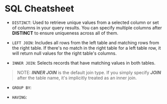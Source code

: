 # SQL Cheatsheet

- `DISTINCT`: Used to retrieve unique values from a selected column or set of columns in your query results. You can specify multiple columns after **DISTINCT** to ensure uniqueness across all of them.

- `LEFT JOIN`: Includes all rows from the left table and matching rows from the right table. If there's no match in the right table for a left table row, it will return null values for the right table's columns.

- `INNER JOIN`: Selects records that have matching values in both tables.

> NOTE: **_INNER JOIN_** is the default join type. If you simply specify **_JOIN_** after the table name, it's implicitly treated as an inner join.

- `GROUP BY`:

- `HAVING`:
